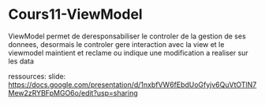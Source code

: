 # Cours11-ViewModel
ViewModel permet de deresponsabiliser le controler de la gestion de ses donnees, desormais le controler gere interaction avec la view et le viewmodel maintient et reclame ou indique une modification a realiser sur les data


ressources: slide:  https://docs.google.com/presentation/d/1nxbfVW6fEbdUoGfyjv6QuVtOTlN7Mew2zRYBFpMGO6o/edit?usp=sharing
